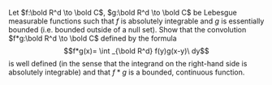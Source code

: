 Let $f:\bold R^d \to \bold C$, $g:\bold R^d \to \bold C$ be Lebesgue measurable functions such that $f$ is absolutely integrable and $g$ is essentially bounded (i.e. bounded outside of a null set). Show that the convolution $f*g:\bold R^d \to \bold C$ defined by the formula
$$f*g(x)= \int _{\bold R^d} f(y)g(x-y)\ dy$$
is well defined (in the sense that the integrand on the right-hand side is absolutely integrable) and that $f*g$ is a bounded, continuous function.